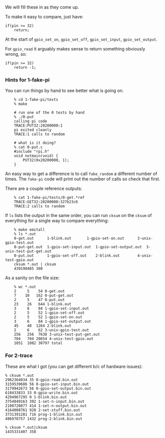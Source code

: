 We will fill these in as they come up.

To make it easy to compare, just have:

    if(pin >= 32)
        return;

At the start of `gpio_set_on`, `gpio_set_off`, `gpio_set_input`,
`gpio_set_output`.


For `gpio_read` it arguably makes sense to return something obviously
wrong, so:

    if(pin >= 32)
        return -1;


### Hints for 1-fake-pi

You can run things by hand to see better what is going on.

        % cd 1-fake-pi/tests
        % make

        # run one of the 0 tests by hand
        % ./0-put
        calling pi code
        TRACE:PUT32:20200000:1
        pi exited cleanly
        TRACE:1 calls to random

        # what is it doing?
        % cat 0-put.c
        #include "rpi.h"
        void notmain(void) {
            PUT32(0x20200000, 1);
        }
 

An easy way to get a difference is to call `fake_random` a different
number of times.  The `fake-pi` code will print out the number of calls
so check that first.

There are a couple reference outputs:

        % cat 1-fake-pi/tests/0-get.*ref
        TRACE:GET32:20200000:327b23c6
        TRACE:2 calls to random


If `ls` lists the output in the same order, you can run `cksum` on the
`cksum` of everything for a single way to compare everything:

        % make emitall
        % ls *.out
        0-get.out      1-blink.out	     1-gpio-set-on.out	    3-unix-gpio-test.out
        0-put-get.out  1-gpio-set-input.out  1-gpio-set-output.out  3-unix-test-put-get.out
        0-put.out      1-gpio-set-off.out    2-blink.out	    4-unix-test-gpio.out
        cksum *.out | cksum
        439198485 380


As a sanity on the file size:

        % wc *.out 
        2     5    54 0-get.out
        7    10   162 0-put-get.out
        2     5    47 0-put.out
        23    26   644 1-blink.out
        3     6    84 1-gpio-set-input.out
        2     5    52 1-gpio-set-off.out
        2     5    52 1-gpio-set-on.out
        3     6    84 1-gpio-set-output.out
        45    48  1264 2-blink.out
        2     6    62 3-unix-gpio-test.out
        256   256  7638 3-unix-test-put-get.out
        704   704 20654 4-unix-test-gpio.out
        1051  1082 30797 total


### For 2-trace

These are what I got (you can get different b/c of hardware issues):

    % cksum *.out
    2962364034 35 0-gpio-read.bin.out
    3159539606 56 0-gpio-set-input.bin.out
    3179942673 56 0-gpio-set-output.bin.out
    610433833 33 0-gpio-write.bin.out
    4294967295 0 1-blink.bin.out
    3754849163 392 1-set-n-input.bin.out
    2100720877 414 1-set-n-output.bin.out
    4164008761 928 2-set-stuff.bin.out
    3731391281 716 prog-1-blink.bin.out
    486978757 1432 prog-2-blink.bin.out

    % cksum *.out|cksum
    1435331407 358

